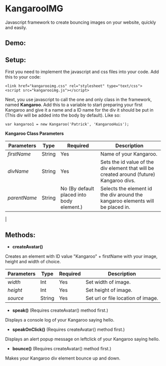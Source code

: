 # KangarooIMG
Javascript framework to create bouncing images on your website, quickly and easily.


Demo:
--------------


Setup:
--------------
First you need to implement the javascript and css files into your code. Add this to your code:

	<link href="kangarooimg.css" rel="stylesheet" type="text/css">
	<script src="kangarooimg.js"></script>

Next, you use javascript to call the one and only class in the framework, named **Kangaroo**. Add this to a variable to start preparing your first Kangaroo and give it a name and a ID name for the div it should be put in (This div will be added into the body by default). Like so:

	var kangaroo1 = new Kangaroo('Patrick', 'KangarooHuis');

**Kangaroo Class Parameters**

| **Parameters** | **Type** | **Required**                              | **Description**   |
| -------------- | -------- | ----------------------------------------- | ----------------- |
|   *firstName*  | String   | Yes                 					    | Name of your Kangaroo.           |
|   *divName*    | String   | Yes                   					| Sets the id value of the div element that will be created around (future) Kangaroo divs.|
|  *parentName*  | String   | No (By default placed into body element.) | Selects the element id the div around the kangaroo elements will be placed in.  
|

Methods:
--------------
+ **createAvatar()**

Creates an element with ID value "Kangaroo" + firstName with your image, height and width of choice.

| **Parameters** | **Type** | **Required** | **Description** |
| -------------- | -------- | ------------ | --------------- |
| *width*        | Int      | Yes          | Set width of image. |
| *height*       | Int      | Yes          | Set height of image. |
| *source*		 | String   | Yes          | Set url or file location of image. |



+ **speak()** (Requires createAvatar() method first.)

Displays a console log of your Kangaroo saying hello.



+ **speakOnClick()** (Requires createAvatar() method first.)

Displays an alert popup message on leftclick of your Kangaroo saying hello.



+ **bounce()** (Requires createAvatar() method first.)

Makes your Kangaroo div element bounce up and down. 